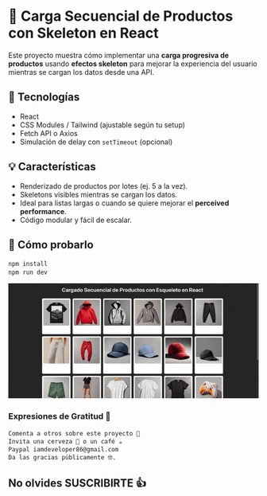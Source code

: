 # 🛒 Carga Secuencial de Productos con Skeleton en React

Este proyecto muestra cómo implementar una **carga progresiva de productos** usando **efectos skeleton** para mejorar la experiencia del usuario mientras se cargan los datos desde una API.

## 🚀 Tecnologías

- React
- CSS Modules / Tailwind (ajustable según tu setup)
- Fetch API o Axios
- Simulación de delay con `setTimeout` (opcional)

## 💡 Características

- Renderizado de productos por lotes (ej. 5 a la vez).
- Skeletons visibles mientras se cargan los datos.
- Ideal para listas largas o cuando se quiere mejorar el **perceived performance**.
- Código modular y fácil de escalar.

## 🧪 Cómo probarlo

```bash
npm install
npm run dev
```

![Resultado final](https://raw.githubusercontent.com/urian121/imagenes-proyectos-github/refs/heads/master/carga-secuencial-de-productos-con-skeleton-en-react.gif)

### Expresiones de Gratitud 🎁

    Comenta a otros sobre este proyecto 📢
    Invita una cerveza 🍺 o un café ☕
    Paypal iamdeveloper86@gmail.com
    Da las gracias públicamente 🤓.

## No olvides SUSCRIBIRTE 👍
